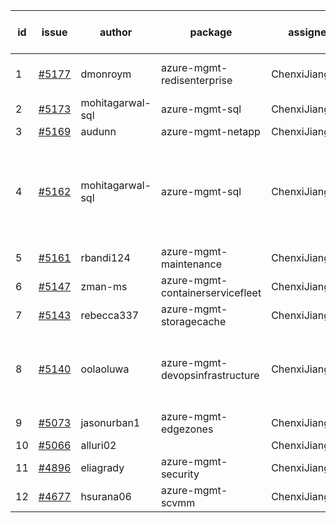 | id | issue | author | package | assignee | bot advice | created date of issue | target release date | date from target |
| ------ | ------ | ------ | ------ | ------ | ------ | ------ | ------ | :-----: |
| 1 | [#5177](https://github.com/Azure/sdk-release-request/issues/5177) | dmonroym | azure-mgmt-redisenterprise | ChenxiJiang333 | Attention to inconsistent tag. | 04-30 | 05-24 |  |
| 2 | [#5173](https://github.com/Azure/sdk-release-request/issues/5173) | mohitagarwal-sql | azure-mgmt-sql | ChenxiJiang333 | duplicated issue  <br> | 04-30 | 05-24 |  |
| 3 | [#5169](https://github.com/Azure/sdk-release-request/issues/5169) | audunn | azure-mgmt-netapp | ChenxiJiang333 |  | 04-29 | 05-24 |  |
| 4 | [#5162](https://github.com/Azure/sdk-release-request/issues/5162) | mohitagarwal-sql | azure-mgmt-sql | ChenxiJiang333 | duplicated issue  <br> HoldOn. new version is 0.0.0, please check base branch! | 04-24 | 05-24 |  |
| 5 | [#5161](https://github.com/Azure/sdk-release-request/issues/5161) | rbandi124 | azure-mgmt-maintenance | ChenxiJiang333 |  | 04-24 | 05-24 |  |
| 6 | [#5147](https://github.com/Azure/sdk-release-request/issues/5147) | zman-ms | azure-mgmt-containerservicefleet | ChenxiJiang333 |  | 04-24 | 05-24 |  |
| 7 | [#5143](https://github.com/Azure/sdk-release-request/issues/5143) | rebecca337 | azure-mgmt-storagecache | ChenxiJiang333 |  | 04-23 | 05-24 |  |
| 8 | [#5140](https://github.com/Azure/sdk-release-request/issues/5140) | oolaoluwa | azure-mgmt-devopsinfrastructure | ChenxiJiang333 | new comment. Attention to inconsistent tag. FirstBeta. | 04-16 | 05-24 |  |
| 9 | [#5073](https://github.com/Azure/sdk-release-request/issues/5073) | jasonurban1 | azure-mgmt-edgezones | ChenxiJiang333 | FirstBeta. HoldOn. | 03-22 | 05-24 |  |
| 10 | [#5066](https://github.com/Azure/sdk-release-request/issues/5066) | alluri02 |  | ChenxiJiang333 |  | 03-20 |  | 0 |
| 11 | [#4896](https://github.com/Azure/sdk-release-request/issues/4896) | eliagrady | azure-mgmt-security | ChenxiJiang333 | HoldOn. | 01-18 | 04-26 |  |
| 12 | [#4677](https://github.com/Azure/sdk-release-request/issues/4677) | hsurana06 | azure-mgmt-scvmm | ChenxiJiang333 | FirstGA. HoldOn. | 10-23 | 04-26 |  |
